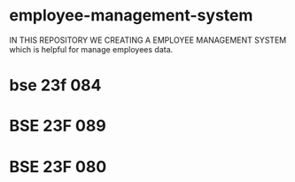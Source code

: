 # employee-management-system
IN THIS REPOSITORY WE CREATING A EMPLOYEE MANAGEMENT SYSTEM 
which is helpful for manage employees data.
# bse 23f 084
# BSE 23F 089
# BSE 23F 080
